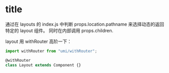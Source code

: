 # title

通过在 layouts 的 index.js 中判断 props.location.pathname 来选择动态的返回特定的 layout 组件。
同时在内部调用 props.children.

layout 用 withRouter 高阶一下：

```js
import withRouter from "umi/withRouter";

@withRouter
class Layout extends Component {}
```
